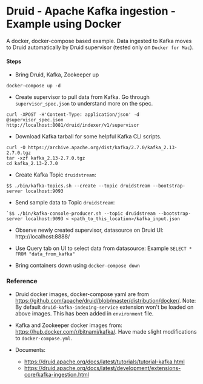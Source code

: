 # Druid - Apache Kafka ingestion - Example using Docker

A docker, docker-compose based example. Data ingested to Kafka moves to  Druid automatically by Druid supervisor (tested only on `Docker for Mac`).


#### Steps

- Bring Druid, Kafka, Zookeeper up
```
docker-compose up -d
```

-  Create supervisor to pull data from Kafka. Go through `supervisor_spec.json` to understand more on the spec.
```
curl -XPOST -H'Content-Type: application/json' -d @supervisor_spec.json http://localhost:8081/druid/indexer/v1/supervisor
```

- Download Kafka tarball for some helpful Kafka CLI scripts.
```
curl -O https://archive.apache.org/dist/kafka/2.7.0/kafka_2.13-2.7.0.tgz
tar -xzf kafka_2.13-2.7.0.tgz
cd kafka_2.13-2.7.0
```

- Create Kafka Topic `druidstream`:
```
$$ ./bin/kafka-topics.sh --create --topic druidstream --bootstrap-server localhost:9093
```

- Send sample data to Topic `druidstream`:
```
`$$ ./bin/kafka-console-producer.sh --topic druidstream --bootstrap-server localhost:9093 < <path_to_this_location>/kafka_input.json
```

- Observe newly created supervisor, datasource on Druid UI: http://localhost:8888/

- Use Query tab on UI to select data from datasource: Example `SELECT * FROM "data_from_kafka"`

- Bring containers down using `docker-compose down`

### Reference

- Druid docker images, docker-compose yaml are from https://github.com/apache/druid/blob/master/distribution/docker/. Note: By default `druid-kafka-indexing-service` extension won't be loaded on above images. This has been added in `environment` file.

- Kafka and Zookeeper docker images from: https://hub.docker.com/r/bitnami/kafka/. Have made slight modifications to `docker-compose.yml`.

- Documents:
  - https://druid.apache.org/docs/latest/tutorials/tutorial-kafka.html
  - https://druid.apache.org/docs/latest/development/extensions-core/kafka-ingestion.html
